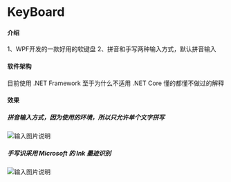 # KeyBoard

#### 介绍
1、WPF开发的一款好用的软键盘
2、拼音和手写两种输入方式，默认拼音输入

#### 软件架构
目前使用 .NET Framework 至于为什么不适用 .NET Core 懂的都懂不做过的解释

#### 效果
##### 拼音输入方式，因为使用的环境，所以只允许单个文字拼写
![输入图片说明](https://gitee.com/gun_s/key-board/raw/master/KeyBoard/Resources/16271955690.jpg "拼音")

##### 手写识采用 Microsoft 的 Ink 墨迹识别
![输入图片说明](https://gitee.com/gun_s/key-board/raw/master/KeyBoard/Resources/16271957951.jpg "手写")